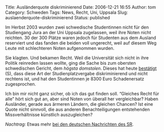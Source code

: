 Title: Ausländerquote diskriminierend
Date: 2006-12-21 16:55
Author: tom
Category: Schweden
Tags: News, Recht, Uni, Uppsala
Slug: auslaenderquote-diskriminierend
Status: published

Im Herbst 2003 wurden zwei schwedische Studentinnen nicht für den
Studiengang Jura an der Uni Uppsala zugelassen, weil ihre Noten nicht
reichten. 30 der 300 Plätze waren jedoch für Studenten aus dem Ausland
reserviert und das fanden die beiden voll ungerecht, weil auf diesem Weg
Leute mit schlechteren Noten aufgenommen wurden.

Sie klagten. Und bekamen Recht. Weil die Universität sich nicht in ihre
Politik reinreden lassen wollte, ging die Sache bis zum obersten
schwedischen Gericht, dem *högsta domstolen*. Dieses hat heute
[bestätigt](http://www.dn.se/DNet/jsp/polopoly.jsp?d=147&a=599320&previousRenderType=6)
(S), dass diese Art der Studienplatzvergabe diskriminierend und nicht
rechtens ist, und hat den Studentinnen je 8300 Euro Schadenersatz
zugesprochen.

Ich bin mir nicht ganz sicher, ob ich das gut finden soll. “Gleiches
Recht für alle” hört sich gut an, aber sind Noten von überall her
vergleichbar? Haben Ausländer, gerade aus ärmeren Ländern, die gleichen
Chancen? Ist eine Quote nicht sinnvoll, die aus anderen
Benachteiligungen entstehenden Missverhältnisse künstlich auszugleichen?

*Nachtrag:* Etwas mehr [bei den deutschen Nachrichten des
SR](http://www.sr.se/cgi-bin/International/nyhetssidor/artikel.asp?ProgramID=2108&Nyheter=&format=1&artikel=1106064).


